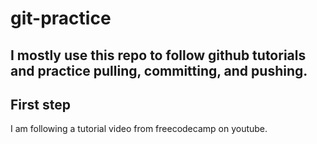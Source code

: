 # git-practice
## I mostly use this repo to follow github tutorials and practice pulling, committing, and pushing. 

## First step
I am following a tutorial video from freecodecamp on youtube.